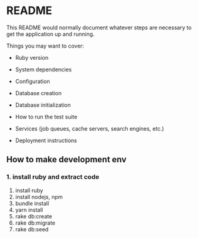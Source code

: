 # README

This README would normally document whatever steps are necessary to get the
application up and running.

Things you may want to cover:

* Ruby version

* System dependencies

* Configuration

* Database creation

* Database initialization

* How to run the test suite

* Services (job queues, cache servers, search engines, etc.)

* Deployment instructions

## How to make development env

### 1. install ruby and extract code

1. install ruby
1. install nodejs, npm
1. bundle install
1. yarn install
1. rake db:create
1. rake db:migrate
1. rake db:seed